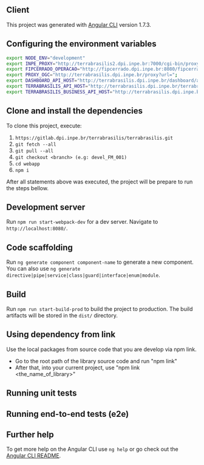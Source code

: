 ## Client

This project was generated with [Angular CLI](https://github.com/angular/angular-cli) version 1.7.3.

## Configuring the environment variables

```bash
export NODE_ENV="development"
export INPE_PROXY="http://terrabrasilis2.dpi.inpe.br:7000/cgi-bin/proxy.cgi?url="
export FIPCERRADO_OPERACAO="http://fipcerrado.dpi.inpe.br:8080/fipcerrado-geoserver/terraamazon/wms"
export PROXY_OGC="http://terrabrasilis.dpi.inpe.br/proxy?url="; 
export DASHBOARD_API_HOST="http://terrabrasilis.dpi.inpe.br/dashboard/api/v1/redis-cli/"
export TERRABRASILIS_API_HOST="http://terrabrasilis.dpi.inpe.br/terrabrasilis/api/v1/"
export TERRABRASILIS_BUSINESS_API_HOST="http://terrabrasilis.dpi.inpe.br/business/api/v1/"
```

## Clone and install the dependencies

To clone this project, execute: 

1. `https://gitlab.dpi.inpe.br/terrabrasilis/terrabrasilis.git`
2. `git fetch --all`
3. `git pull --all`
4. `git checkout <branch> (e.g: devel_FM_001)`
5. `cd webapp`
6. `npm i`

After all statements above was executed, the project will be prepare to run the steps bellow.

## Development server

Run `npm run start-webpack-dev` for a dev server. Navigate to `http://localhost:8080/`.

## Code scaffolding

Run `ng generate component component-name` to generate a new component. You can also use `ng generate directive|pipe|service|class|guard|interface|enum|module`.

## Build

Run `npm run start-build-prod` to build the project to production. The build artifacts will be stored in the `dist/` directory. 

## Using dependency from link

Use the local packages from source code that you are develop via npm link.

- Go to the root path of the library source code and run "npm link"
- After that, into your current project, use "npm link <the_name_of_library>"

## Running unit tests

## Running end-to-end tests (e2e)

## Further help

To get more help on the Angular CLI use `ng help` or go check out the [Angular CLI README](https://github.com/angular/angular-cli/blob/master/README.md).
